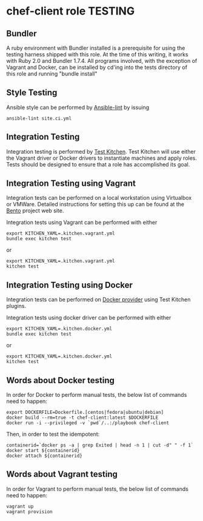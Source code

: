 chef-client role TESTING
========================

Bundler
-------
A ruby environment with Bundler installed is a prerequisite for using
the testing harness shipped with this role. At the time of this
writing, it works with Ruby 2.0 and Bundler 1.7.4. All programs
involved, with the exception of Vagrant and Docker, can be installed by cd'ing
into the tests directory of this role and running "bundle install"


Style Testing
-------------
Ansible style can be performed by [Ansible-lint](https://github.com/willthames/ansible-lint) by issuing
```
ansible-lint site.ci.yml
```

Integration Testing
-------------------
Integration testing is performed by [Test Kitchen](http://kitchen.ci/). Test Kitchen will
use either the Vagrant driver or Docker drivers to instantiate
machines and apply roles. Tests should be designed to
ensure that a role has accomplished its goal.

Integration Testing using Vagrant
---------------------------------
Integration tests can be performed on a local workstation using
Virtualbox or VMWare. Detailed instructions for setting this up can be
found at the [Bento](https://github.com/opscode/bento) project web site.

Integration tests using Vagrant can be performed with either
```
export KITCHEN_YAML=.kitchen.vagrant.yml
bundle exec kitchen test
```
or
```
export KITCHEN_YAML=.kitchen.vagrant.yml
kitchen test
```

Integration Testing using Docker
--------------------------------
Integration tests can be performed on [Docker provider](https://github.com/portertech/kitchen-docker) using
Test Kitchen plugins.

Integration tests using docker driver can be performed with either
```
export KITCHEN_YAML=.kitchen.docker.yml
bundle exec kitchen test
```
or
```
export KITCHEN_YAML=.kitchen.docker.yml
kitchen test
```

Words about Docker testing
--------------------------
In order for Docker to perform manual tests, the below list of commands need to happen:

```
export DOCKERFILE=Dockerfile.[centos|fedora|ubuntu|debian]
docker build --rm=true -t chef-client:latest $DOCKERFILE
docker run -i --privileged -v `pwd`/..:/playbook chef-client
```

Then, in order to test the idempotent:
```
containerid=`docker ps -a | grep Exited | head -n 1 | cut -d" " -f 1`
docker start ${containerid}
docker attach ${containerid}
```

Words about Vagrant testing
--------------------------
In order for Vagrant to perform manual tests, the below list of commands need to happen:

```
vagrant up
vagrant provision
```
